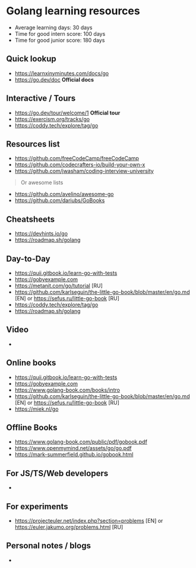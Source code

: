 # Golang learning resources

- Average learning days: 30 days
- Time for good intern score: 100 days
- Time for good junior score: 180 days

## Quick lookup

- <https://learnxinyminutes.com/docs/go>
- <https://go.dev/doc> **Official docs**

## Interactive / Tours

- <https://go.dev/tour/welcome/1> **Official tour**
- <https://exercism.org/tracks/go>
- <https://coddy.tech/explore/tag/go>

## Resources list

- <https://github.com/freeCodeCamp/freeCodeCamp>
- <https://github.com/codecrafters-io/build-your-own-x>
- <https://github.com/jwasham/coding-interview-university>

> Or awesome lists

- <https://github.com/avelino/awesome-go>
- <https://github.com/dariubs/GoBooks>

## Cheatsheets

- <https://devhints.io/go>
- <https://roadmap.sh/golang>

## Day-to-Day

- <https://quii.gitbook.io/learn-go-with-tests>
- <https://gobyexample.com>
- <https://metanit.com/go/tutorial> \[RU\]
- <https://github.com/karlseguin/the-little-go-book/blob/master/en/go.md> \[EN\] or <https://sefus.ru/little-go-book> \[RU\]
- <https://coddy.tech/explore/tag/go>
- <https://roadmap.sh/golang>

## Video

-

## Online books

- <https://quii.gitbook.io/learn-go-with-tests>
- <https://gobyexample.com>
- <https://www.golang-book.com/books/intro>
- <https://github.com/karlseguin/the-little-go-book/blob/master/en/go.md> \[EN\] or <https://sefus.ru/little-go-book> \[RU\]
- <https://miek.nl/go>

## Offline Books

- <https://www.golang-book.com/public/pdf/gobook.pdf>
- <https://www.openmymind.net/assets/go/go.pdf>
- <https://mark-summerfield.github.io/gobook.html>

## For JS/TS/Web developers

-

## For experiments

- <https://projecteuler.net/index.php?section=problems> \[EN\] or <https://euler.jakumo.org/problems.html> \[RU\]

## Personal notes / blogs

-

